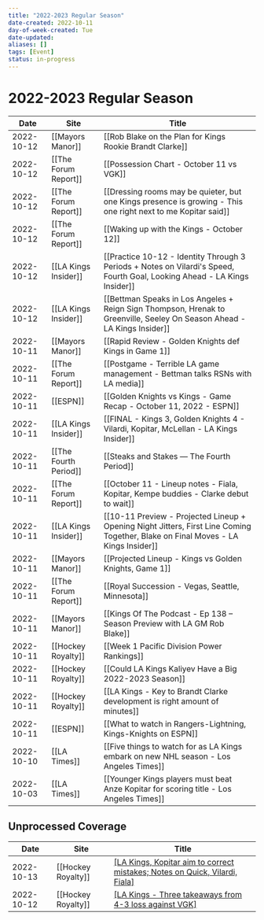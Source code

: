 ```yaml
---
title: "2022-2023 Regular Season"
date-created: 2022-10-11
day-of-week-created: Tue
date-updated: 
aliases: []
tags: [Event]
status: in-progress
---
```


# 2022-2023 Regular Season

Date | Site | Title
---|---|---
2022-10-12 | [[Mayors Manor]] | [[Rob Blake on the Plan for Kings Rookie Brandt Clarke]]
2022-10-12 | [[The Forum Report]] | [[Possession Chart - October 11 vs VGK]]
2022-10-12 | [[The Forum Report]] | [[Dressing rooms may be quieter, but one Kings presence is growing -  This one right next to me Kopitar said]]
2022-10-12 | [[The Forum Report]] | [[Waking up with the Kings - October 12]]
2022-10-12 | [[LA Kings Insider]] | [[Practice 10-12 - Identity Through 3 Periods + Notes on Vilardi's Speed, Fourth Goal, Looking Ahead - LA Kings Insider]]
2022-10-12 | [[LA Kings Insider]] | [[Bettman Speaks in Los Angeles + Reign Sign Thompson, Hrenak to Greenville, Seeley On Season Ahead - LA Kings Insider]]
2022-10-11 | [[Mayors Manor]] | [[Rapid Review - Golden Knights def Kings in Game 1]]
2022-10-11 | [[The Forum Report]] | [[Postgame - Terrible LA game management - Bettman talks RSNs with LA media]]
2022-10-11 | [[ESPN]] | [[Golden Knights vs Kings - Game Recap - October 11, 2022 - ESPN]]
2022-10-11 | [[LA Kings Insider]] | [[FINAL - Kings 3, Golden Knights 4 - Vilardi, Kopitar, McLellan - LA Kings Insider]]
2022-10-11 | [[The Fourth Period]] | [[Steaks and Stakes — The Fourth Period]]
2022-10-11 | [[The Forum Report]] | [[October 11 - Lineup notes - Fiala, Kopitar, Kempe buddies - Clarke debut to wait]]
2022-10-11 | [[LA Kings Insider]] | [[10-11 Preview - Projected Lineup + Opening Night Jitters, First Line Coming Together, Blake on Final Moves - LA Kings Insider]]
2022-10-11 | [[Mayors Manor]] | [[Projected Lineup - Kings vs Golden Knights, Game 1]]
2022-10-11 | [[The Forum Report]] | [[Royal Succession - Vegas, Seattle, Minnesota]]
2022-10-11 | [[Mayors Manor]] | [[Kings Of The Podcast - Ep 138 – Season Preview with LA GM Rob Blake]]
2022-10-11 | [[Hockey Royalty]] | [[Week 1 Pacific Division Power Rankings]]
2022-10-11 | [[Hockey Royalty]] | [[Could LA Kings Kaliyev Have a Big 2022-2023 Season]]
2022-10-11 | [[Hockey Royalty]] | [[LA Kings - Key to Brandt Clarke development is right amount of minutes]]
2022-10-11 | [[ESPN]] | [[What to watch in Rangers-Lightning, Kings-Knights on ESPN]]
2022-10-10 | [[LA Times]] | [[Five things to watch for as LA Kings embark on new NHL season - Los Angeles Times]]
2022-10-03 | [[LA Times]] | [[Younger Kings players must beat Anze Kopitar for scoring title - Los Angeles Times]]




## Unprocessed Coverage
Date | Site | Title
---|---|---
2022-10-13 | [[Hockey Royalty]] | [[LA Kings, Kopitar aim to correct mistakes; Notes on Quick, Vilardi, Fiala]](https://hockeyroyalty.com/2022/10/12/la-kings-kopitar-aim-to-correct-mistakes-plus-notes-on-quick-vilardi-fiala/)
2022-10-12 | [[Hockey Royalty]] | [[LA Kings - Three takeaways from 4-3 loss against VGK]](https://hockeyroyalty.com/2022/10/12/three-takeaways-from-la-kings-4-3-loss-against-vgk/)